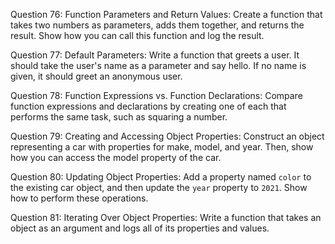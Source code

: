 Question 76: Function Parameters and Return Values: Create a function that takes two numbers as parameters, adds them together, and returns the result. Show how you can call this function and log the result.

Question 77: Default Parameters: Write a function that greets a user. It should take the user's name as a parameter and say hello. If no name is given, it should greet an anonymous user.

Question 78: Function Expressions vs. Function Declarations: Compare function expressions and declarations by creating one of each that performs the same task, such as squaring a number.

Question 79: Creating and Accessing Object Properties: Construct an object representing a car with properties for make, model, and year. Then, show how you can access the model property of the car.

Question 80: Updating Object Properties: Add a property named `color` to the existing car object, and then update the `year` property to `2021`. Show how to perform these operations.

Question 81: Iterating Over Object Properties: Write a function that takes an object as an argument and logs all of its properties and values.